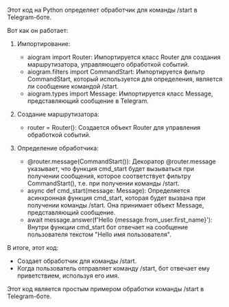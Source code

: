 Этот код на Python определяет обработчик для команды /start в Telegram-боте.

Вот как он работает:

1. Импортирование:
    - aiogram import Router: Импортируется класс Router для создания маршрутизатора, управляющего обработкой событий.
    - aiogram.filters import CommandStart: Импортируется фильтр CommandStart, который используется для определения,
      является ли сообщение командой /start.
    - aiogram.types import Message: Импортируется класс Message, представляющий сообщение в Telegram.

2. Создание маршрутизатора:
    - router = Router(): Создается объект Router для управления обработкой событий.

3. Определение обработчика:
    - @router.message(CommandStart()): Декоратор @router.message указывает, 
        что функция cmd_start будет вызываться при получении сообщения, которое соответствует фильтру CommandStart(),
        т.е. при получении команды /start.
    - async def cmd_start(message: Message): Определяется асинхронная функция cmd_start,
      которая будет вызвана при получении команды /start. Она принимает объект Message, представляющий сообщение.
    - await message.answer(f'Hello {message.from_user.first_name}'): 
      Внутри функции cmd_start бот отвечает на сообщение пользователя текстом "Hello имя пользователя".

В итоге, этот код:

- Создает обработчик для команды /start.
- Когда пользователь отправляет команду /start, бот отвечает ему приветствием, используя его имя.

Этот код является простым примером обработки команды /start в Telegram-боте.
